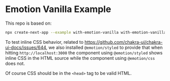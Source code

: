 # Emotion Vanilla Example

This repo is based on:

```bash
npx create-next-app --example with-emotion-vanilla with-emotion-vanilla-app
```

To test inline CSS behavior, related to https://github.com/chakra-ui/chakra-ui-docs/issues/644, we also installed `@emotion/styled` to provide that when hitting `http://localhost:3000` the component using `@emotion/styled` shows inline CSS in the HTML source while the component using `@emotion/css` does not.

Of course CSS should be in the `<head>` tag to be valid HTML.
